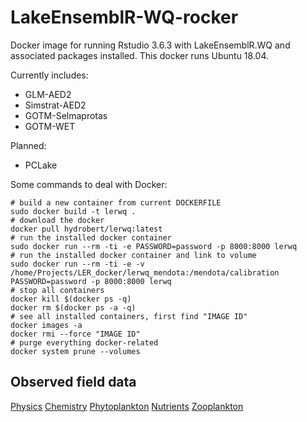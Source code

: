 # LakeEnsemblR-WQ-rocker
Docker image for running Rstudio 3.6.3 with LakeEnsemblR.WQ and associated packages installed. This docker runs Ubuntu 18.04.

Currently includes:
- GLM-AED2
- Simstrat-AED2
- GOTM-Selmaprotas
- GOTM-WET  

Planned:
- PCLake

Some commands to deal with Docker:
```{r gh-run, eval =FALSE}
# build a new container from current DOCKERFILE
sudo docker build -t lerwq .
# download the docker
docker pull hydrobert/lerwq:latest
# run the installed docker container
sudo docker run --rm -ti -e PASSWORD=password -p 8000:8000 lerwq
# run the installed docker container and link to volume
sudo docker run --rm -ti -e -v /home/Projects/LER_docker/lerwq_mendota:/mendota/calibration PASSWORD=password -p 8000:8000 lerwq
# stop all containers
docker kill $(docker ps -q)
docker rm $(docker ps -a -q)
# see all installed containers, first find "IMAGE ID"
docker images -a
docker rmi --force "IMAGE ID"
# purge everything docker-related
docker system prune --volumes
```

## Observed field data
[Physics](https://portal.edirepository.org/nis/mapbrowse?packageid=knb-lter-ntl.29.34)
[Chemistry](https://portal.edirepository.org/nis/mapbrowse?packageid=knb-lter-ntl.2.36)
[Phytoplankton](https://portal.edirepository.org/nis/mapbrowse?packageid=knb-lter-ntl.88.31)
[Nutrients](https://portal.edirepository.org/nis/mapbrowse?packageid=knb-lter-ntl.1.57)
[Zooplankton](https://portal.edirepository.org/nis/mapbrowse?packageid=knb-lter-ntl.90.33)
